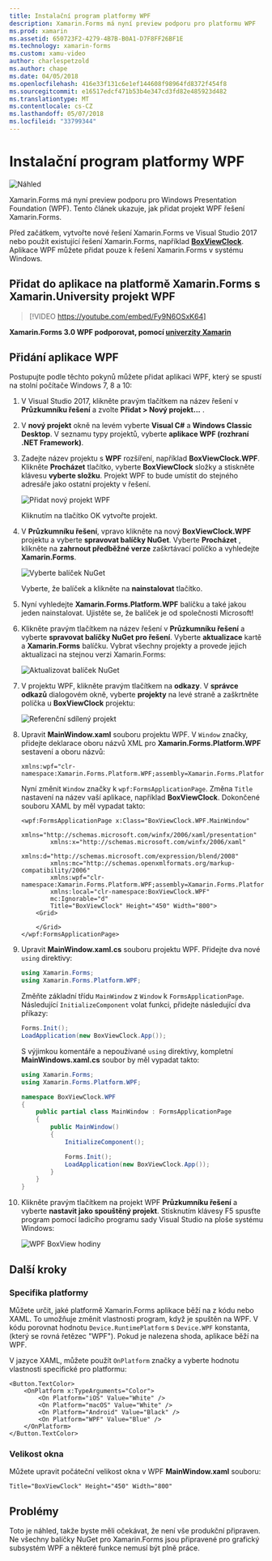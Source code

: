 ```yaml
---
title: Instalační program platformy WPF
description: Xamarin.Forms má nyní preview podporu pro platformu WPF
ms.prod: xamarin
ms.assetid: 650723F2-4279-4B7B-B0A1-D7F8FF26BF1E
ms.technology: xamarin-forms
ms.custom: xamu-video
author: charlespetzold
ms.author: chape
ms.date: 04/05/2018
ms.openlocfilehash: 416e33f131c6e1ef144608f98964fd8372f454f8
ms.sourcegitcommit: e16517edcf471b53b4e347cd3fd82e485923d482
ms.translationtype: MT
ms.contentlocale: cs-CZ
ms.lasthandoff: 05/07/2018
ms.locfileid: "33799344"
---
```

# <a name="wpf-platform-setup"></a>Instalační program platformy WPF

![Náhled](~/media/shared/preview.png)

Xamarin.Forms má nyní preview podporu pro Windows Presentation Foundation (WPF). Tento článek ukazuje, jak přidat projekt WPF řešení Xamarin.Forms.

Před začátkem, vytvořte nové řešení Xamarin.Forms ve Visual Studio 2017 nebo použít existující řešení Xamarin.Forms, například [ **BoxViewClock**](https://developer.xamarin.com/samples/xamarin-forms/BoxView/BoxViewClock/). Aplikace WPF můžete přidat pouze k řešení Xamarin.Forms v systému Windows.

## <a name="add-a-wpf-project-to-a-xamarinforms-app-with-xamarinuniversity"></a>Přidat do aplikace na platformě Xamarin.Forms s Xamarin.University projekt WPF

> [!VIDEO https://youtube.com/embed/Fy9N6OSxK64]

**Xamarin.Forms 3.0 WPF podporovat, pomocí [univerzity Xamarin](https://university.xamarin.com/)**

## <a name="adding-a-wpf-app"></a>Přidání aplikace WPF

Postupujte podle těchto pokynů můžete přidat aplikaci WPF, který se spustí na stolní počítače Windows 7, 8 a 10:

1. V Visual Studio 2017, klikněte pravým tlačítkem na název řešení v **Průzkumníku řešení** a zvolte **Přidat > Nový projekt...** .

2. V **nový projekt** okně na levém vyberte **Visual C#** a **Windows Classic Desktop**. V seznamu typy projektů, vyberte **aplikace WPF (rozhraní .NET Framework)**. 

3. Zadejte název projektu s **WPF** rozšíření, například **BoxViewClock.WPF**. Klikněte **Procházet** tlačítko, vyberte **BoxViewClock** složky a stiskněte klávesu **vyberte složku**. Projekt WPF to bude umístit do stejného adresáře jako ostatní projekty v řešení.

    ![Přidat nový projekt WPF](wpf-images/add-new-project.png "přidat nový projekt WPF")

    Kliknutím na tlačítko OK vytvořte projekt.

4. V **Průzkumníku řešení**, vpravo klikněte na nový **BoxViewClock.WPF** projektu a vyberte **spravovat balíčky NuGet**. Vyberte **Procházet** , klikněte na **zahrnout předběžné verze** zaškrtávací políčko a vyhledejte **Xamarin.Forms**.

    ![Vyberte balíček NuGet](wpf-images/select-nuget-package.png "vyberte balíček NuGet")

    Vyberte, že balíček a klikněte na **nainstalovat** tlačítko.

5. Nyní vyhledejte **Xamarin.Forms.Platform.WPF** balíčku a také jakou jeden nainstalovat. Ujistěte se, že balíček je od společnosti Microsoft!

6. Klikněte pravým tlačítkem na název řešení v **Průzkumníku řešení** a vyberte **spravovat balíčky NuGet pro řešení**. Vyberte **aktualizace** kartě a **Xamarin.Forms** balíčku. Vybrat všechny projekty a provede jejich aktualizaci na stejnou verzi Xamarin.Forms:

    ![Aktualizovat balíček NuGet](wpf-images/update-nuget-package.png "aktualizovat balíček NuGet") 

7. V projektu WPF, klikněte pravým tlačítkem na **odkazy**. V **správce odkazů** dialogovém okně, vyberte **projekty** na levé straně a zaškrtněte políčka u **BoxViewClock** projektu:

    ![Referenční sdílený projekt](wpf-images/reference-shared-project.png "odkazovat sdílený projekt")

8. Upravit **MainWindow.xaml** souboru projektu WPF. V `Window` značky, přidejte deklarace oboru názvů XML pro **Xamarin.Forms.Platform.WPF** sestavení a oboru názvů:

    ```xaml
    xmlns:wpf="clr-namespace:Xamarin.Forms.Platform.WPF;assembly=Xamarin.Forms.Platform.WPF"
    ```

    Nyní změnit `Window` značky k `wpf:FormsApplicationPage`. Změna `Title` nastavení na název vaší aplikace, například **BoxViewClock**. Dokončené souboru XAML by měl vypadat takto:

    ```xaml
    <wpf:FormsApplicationPage x:Class="BoxViewClock.WPF.MainWindow"
            xmlns="http://schemas.microsoft.com/winfx/2006/xaml/presentation"
            xmlns:x="http://schemas.microsoft.com/winfx/2006/xaml"
            xmlns:d="http://schemas.microsoft.com/expression/blend/2008"
            xmlns:mc="http://schemas.openxmlformats.org/markup-compatibility/2006"
            xmlns:wpf="clr-namespace:Xamarin.Forms.Platform.WPF;assembly=Xamarin.Forms.Platform.WPF"
            xmlns:local="clr-namespace:BoxViewClock.WPF"
            mc:Ignorable="d"
            Title="BoxViewClock" Height="450" Width="800">
        <Grid>
        
        </Grid>
    </wpf:FormsApplicationPage>
    ```

9. Upravit **MainWindow.xaml.cs** souboru projektu WPF. Přidejte dva nové `using` direktivy:

    ```csharp
    using Xamarin.Forms;
    using Xamarin.Forms.Platform.WPF;
    ```

    Změňte základní třídu `MainWindow` z `Window` k `FormsApplicationPage`. Následující `InitializeComponent` volat funkci, přidejte následující dva příkazy:

    ```csharp
    Forms.Init();
    LoadApplication(new BoxViewClock.App());
    ```
    
    S výjimkou komentáře a nepoužívané `using` direktivy, kompletní **MainWindows.xaml.cs** soubor by měl vypadat takto:

    ```csharp
    using Xamarin.Forms;
    using Xamarin.Forms.Platform.WPF;

    namespace BoxViewClock.WPF
    {
        public partial class MainWindow : FormsApplicationPage
        {
            public MainWindow()
            {
                InitializeComponent();

                Forms.Init();
                LoadApplication(new BoxViewClock.App());
            }
        }
    }
    ```

10. Klikněte pravým tlačítkem na projekt WPF **Průzkumníku řešení** a vyberte **nastavit jako spouštěný projekt**. Stisknutím klávesy F5 spusťte program pomocí ladicího programu sady Visual Studio na ploše systému Windows:

    ![WPF BoxView hodiny](wpf-images/wpf-boxviewclock.png "hodiny BoxView WPF" )

## <a name="next-steps"></a>Další kroky

### <a name="platform-specifics"></a>Specifika platformy

Můžete určit, jaké platformě Xamarin.Forms aplikace běží na z kódu nebo XAML. To umožňuje změnit vlastnosti program, když je spuštěn na WPF. V kódu porovnat hodnotu `Device.RuntimePlatform` s `Device.WPF` konstanta, (který se rovná řetězec "WPF"). Pokud je nalezena shoda, aplikace běží na WPF.

V jazyce XAML, můžete použít `OnPlatform` značky a vyberte hodnotu vlastnosti specifické pro platformu:

```xaml
<Button.TextColor>
    <OnPlatform x:TypeArguments="Color">
        <On Platform="iOS" Value="White" />
        <On Platform="macOS" Value="White" />
        <On Platform="Android" Value="Black" />
        <On Platform="WPF" Value="Blue" />
    </OnPlatform>
</Button.TextColor>
```

### <a name="window-size"></a>Velikost okna

Můžete upravit počáteční velikost okna v WPF **MainWindow.xaml** souboru:

```xaml
Title="BoxViewClock" Height="450" Width="800"
```

## <a name="issues"></a>Problémy

Toto je náhled, takže byste měli očekávat, že není vše produkční připraven. Ne všechny balíčky NuGet pro Xamarin.Forms jsou připravené pro grafický subsystém WPF a některé funkce nemusí být plně práce.

